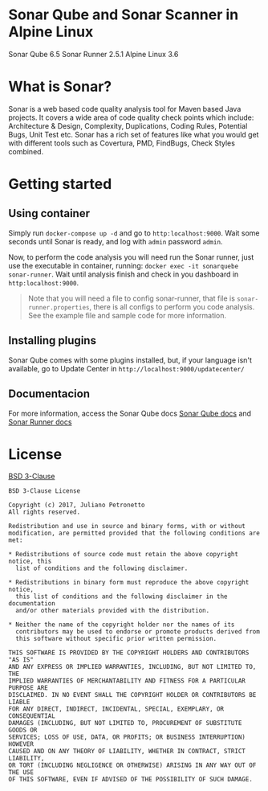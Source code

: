 # Sonar Qube and Sonar Scanner in Alpine Linux
Sonar Qube 6.5
Sonar Runner 2.5.1
Alpine Linux 3.6  


# What is Sonar?

Sonar is a web based code quality analysis tool for Maven based Java projects. It covers a wide area of code quality check points which include: Architecture & Design, Complexity, Duplications, Coding Rules, Potential Bugs, Unit Test etc. Sonar has a rich set of features like what you would get with different tools such as Covertura, PMD, FindBugs, Check Styles combined.

# Getting started

## Using container

Simply run `docker-compose up -d` and go to `http:localhost:9000`.
Wait some seconds until Sonar is ready, and log with `admin` password `admin`.

Now, to perform the code analysis you will need run the Sonar runner, just use the  executable in container, running: `docker exec -it sonarquebe sonar-runner`. Wait until analysis finish and check in you dashboard in `http:localhost:9000`.

> Note that you will need a file to config sonar-runner, that file is `sonar-runner.properties`, there is all configs to perform you code analysis. See the example file and sample code for more information.


## Installing plugins

Sonar Qube comes with some plugins installed, but, if your language isn't available, go to Update Center in `http://localhost:9000/updatecenter/`


## Documentacion
For more information, access the Sonar Qube docs [Sonar Qube docs](https://docs.sonarqube.org/display/SONAR/Documentation) and [Sonar Runner docs](https://docs.sonarqube.org/display/SCAN/Analyzing+with+SonarQube+Scanner)


# License
[BSD 3-Clause](https://github.com/petronetto/sonarqube-alpine/blob/master/LICENSE)
```
BSD 3-Clause License

Copyright (c) 2017, Juliano Petronetto
All rights reserved.

Redistribution and use in source and binary forms, with or without
modification, are permitted provided that the following conditions are met:

* Redistributions of source code must retain the above copyright notice, this
  list of conditions and the following disclaimer.

* Redistributions in binary form must reproduce the above copyright notice,
  this list of conditions and the following disclaimer in the documentation
  and/or other materials provided with the distribution.

* Neither the name of the copyright holder nor the names of its
  contributors may be used to endorse or promote products derived from
  this software without specific prior written permission.

THIS SOFTWARE IS PROVIDED BY THE COPYRIGHT HOLDERS AND CONTRIBUTORS "AS IS"
AND ANY EXPRESS OR IMPLIED WARRANTIES, INCLUDING, BUT NOT LIMITED TO, THE
IMPLIED WARRANTIES OF MERCHANTABILITY AND FITNESS FOR A PARTICULAR PURPOSE ARE
DISCLAIMED. IN NO EVENT SHALL THE COPYRIGHT HOLDER OR CONTRIBUTORS BE LIABLE
FOR ANY DIRECT, INDIRECT, INCIDENTAL, SPECIAL, EXEMPLARY, OR CONSEQUENTIAL
DAMAGES (INCLUDING, BUT NOT LIMITED TO, PROCUREMENT OF SUBSTITUTE GOODS OR
SERVICES; LOSS OF USE, DATA, OR PROFITS; OR BUSINESS INTERRUPTION) HOWEVER
CAUSED AND ON ANY THEORY OF LIABILITY, WHETHER IN CONTRACT, STRICT LIABILITY,
OR TORT (INCLUDING NEGLIGENCE OR OTHERWISE) ARISING IN ANY WAY OUT OF THE USE
OF THIS SOFTWARE, EVEN IF ADVISED OF THE POSSIBILITY OF SUCH DAMAGE.
```
